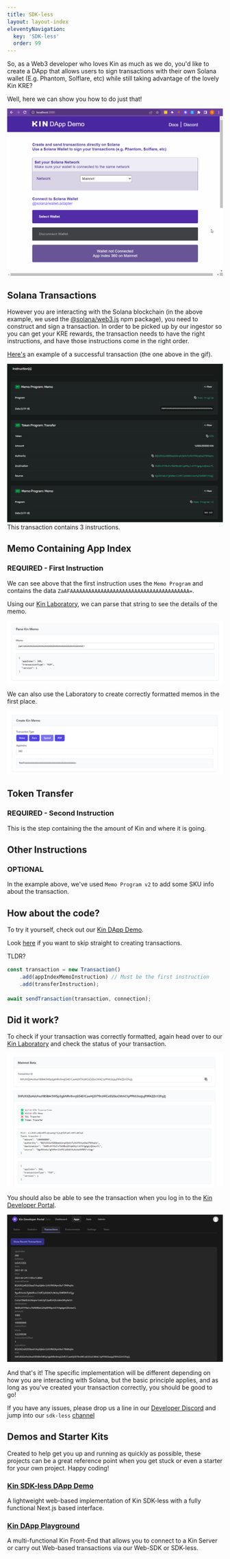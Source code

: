 ```yaml
---
title: SDK-less
layout: layout-index
eleventyNavigation:
  key: 'SDK-less'
  order: 99
---
```


So, as a Web3 developer who loves Kin as much as we do, you'd like to create a DApp that allows users to sign transactions with their own Solana wallet (E.g. Phantom, Solflare, etc) while still taking advantage of the lovely Kin KRE?

Well, here we can show you how to do just that!

![Use Solana Wallet for Kin](./images/SDKless-01-intro.gif)

## Solana Transactions

However you are interacting with the Solana blockchain (in the above example, we used the [@solana/web3.js](https://www.npmjs.com/package/@solana/web3.js/v/0.30.8) npm package), you need to construct and sign a transaction. In order to be picked up by our ingestor so you can get your KRE rewards, the transaction needs to have the right instructions, and have those instructions come in the right order.

[Here's](https://explorer.solana.com/tx/5hFUXXZeHsUhsd1B5B4r5WSp3gbNRn9nnjG54S1CawHj3XT9rzWCxiD2GoCMrkC1pPFMJ3ezjujF9FAZZnY2Fq2j) an example of a successful transaction (the one above in the gif).

![Solana Transaction](./images/SDKless-02-transactionInstructions.png)
This transaction contains 3 instructions.

## Memo Containing App Index 
### REQUIRED - First Instruction
We can see above that the first instruction uses the `Memo Program` and contains the data `ZaAFAAAAAAAAAAAAAAAAAAAAAAAAAAAAAAAAAAAAAAA=`.

Using our [Kin Laboratory](https://laboratory.kin.org/memo), we can parse that string to see the details of the memo.

![Parsed Memo](./images/SDKless-03-parse_memo.png)

We can also use the Laboratory to create correctly formatted memos in the first place.

![Generated Memo](./images/SDKless-04-create_memo.png)

## Token Transfer
### REQUIRED - Second Instruction
This is the step containing the the amount of Kin and where it is going.

## Other Instructions
### OPTIONAL
In the example above, we've used `Memo Program v2` to add some SKU info about the transaction.

## How about the code?
To try it yourself, check out our [Kin DApp Demo](https://github.com/kin-labs/kin-dapp-demo).

Look [here](https://github.com/kin-labs/kin-dapp-demo/blob/master/src/helpers/SDKless/handleSendKin.ts) if you want to skip straight to creating transactions.

TLDR?
```JavaScript
const transaction = new Transaction()
    .add(appIndexMemoInstruction) // Must be the first instruction
    .add(transferInstruction);

await sendTransaction(transaction, connection);
```

## Did it work?
To check if your transaction was correctly formatted, again head over to our [Kin Laboratory](https://laboratory.kin.org/transaction) and check the status of your transaction.

![KIN Transaction](./images/SDKless-05-transaction.png)

You should also be able to see the transaction when you log in to the [Kin Developer Portal](https://portal.kin.org/dashboard).

![KIN Transaction](./images/SDKless-06-transaction_dev_portal.png)

And that's it! The specific implementation will be different depending on how you are interacting with Solana, but the basic principle applies, and as long as you've created your transaction correctly, you should be good to go!

If you have any issues, please drop us a line in our [Developer Discord](https://discord.gg/kdRyUNmHDn) and jump into our `sdk-less` [channel](https://discord.com/channels/808859554997469244/946095829205266533)

## Demos and Starter Kits
Created to help get you up and running as quickly as possible, these projects can be a great reference point when you get stuck or even a starter for your own project. Happy coding!

### [Kin SDK-less DApp Demo](https://github.com/kin-starters/kin-dapp-sdk-less)
A lightweight web-based implementation of Kin SDK-less with a fully functional Next.js based interface.

### [Kin DApp Playground](https://github.com/kin-starters/kin-dapp-playground)
A multi-functional Kin Front-End that allows you to connect to a Kin Server or carry out Web-based transactions via our Web-SDK or SDK-less.
